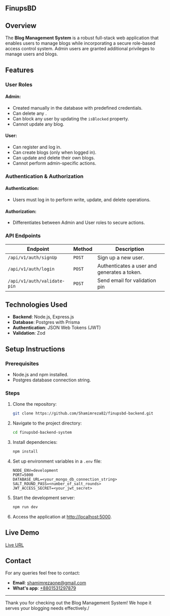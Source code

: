 ## FinupsBD 

## Overview
The **Blog Management System** is a robust full-stack web application that enables users to manage blogs while incorporating a secure role-based access control system. Admin users are granted additional privileges to manage users and blogs.

## Features

### User Roles
#### Admin:
- Created manually in the database with predefined credentials.
- Can delete any .
- Can block any user by updating the `isBlocked` property.
- Cannot update any blog.

#### User:
- Can register and log in.
- Can create blogs (only when logged in).
- Can update and delete their own blogs.
- Cannot perform admin-specific actions.

### Authentication & Authorization
#### Authentication:
- Users must log in to perform write, update, and delete operations.

#### Authorization:
- Differentiates between Admin and User roles to secure actions.

### API Endpoints
| Endpoint                             | Method   | Description                                      |
|--------------------------------------|----------|--------------------------------------------------|
| `/api/v1/auth/signUp`                | `POST`   | Sign up a new user.                            |
| `/api/v1/auth/login`                 | `POST`   | Authenticates a user and generates a token.      |
| `/api/v1/auth/validate-pin`          | `POST`   | Send email for validation pin        |


## Technologies Used
- **Backend**: Node.js, Express.js
- **Database**: Postgres with Prisma
- **Authentication**: JSON Web Tokens (JWT)
- **Validation**: Zod

## Setup Instructions

### Prerequisites
- Node.js and npm installed.
- Postgres database connection string.

### Steps
1. Clone the repository:
   ```bash
   git clone https://github.com/Shamimreza82/finupsbd-backend.git
   ```
2. Navigate to the project directory:
   ```bash
   cd finupsbd-backend-system
   ```
3. Install dependencies:
   ```bash
   npm install
   ```
4. Set up environment variables in a `.env` file:
   ```env
   NODE_ENV=development
   PORT=5000
   DATABASE_URL=<your_mongo_db_connection_string>
   SALT_ROUND_PASS=<number_of_salt_rounds>
   JWT_ACCESS_SECRET=<your_jwt_secret>
   ```
5. Start the development server:
   ```bash
   npm run dev
   ```
6. Access the application at [http://localhost:5000](http://localhost:5000).

## Live Demo
[Live URL](Soon.......)


## Contact
For any queries feel free to contact:
- **Email**: [shamimrezaone@gmail.com](mailto:shamimrezaone@gmail.com)
- **What's app**: [+8801531297879](+8801531297879)

---
Thank you for checking out the Blog Management System! We hope it serves your blogging needs effectively./